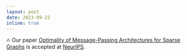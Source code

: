 ```yaml
---
layout: post
date: 2023-09-22
inline: true
---
```


:fire: Our paper [Optimality of Message-Passing Architectures for Sparse Graphs](https://arxiv.org/abs/2305.10391) is accepted at [NeurIPS](https://neurips.cc/).